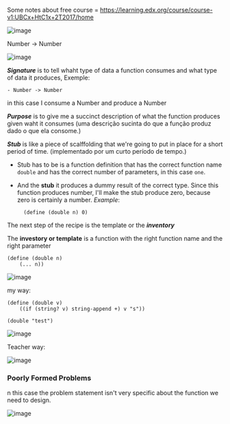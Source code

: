 Some notes about free course = https://learning.edx.org/course/course-v1:UBCx+HtC1x+2T2017/home


![image](https://user-images.githubusercontent.com/58439854/209225116-82db7f68-fca8-4e98-8c68-85eac1fbc841.png)

Number -> Number


![image](https://user-images.githubusercontent.com/58439854/209234125-3204165d-5f0f-4344-9a00-8d67e291d1f6.png)

***Signature*** is to tell whaht type of data a function consumes and what type of data it produces, Exemple:

    - Number -> Number

in this case I consume a Number and produce a Number


***Purpose*** is to give me a succinct description of what the function produces given waht it consumes (uma descrição sucinta
do que a função produz dado o que ela consome.)


***Stub*** is like a piece of scalffolding that we're going to put in place for a short period of time. (implementado por um curto período de tempo.)

- Stub has to be is a function definition that has the correct function name ```double``` and has the correct number of parameters, in this case ```one```.
- And the **stub** it produces a dummy result of the correct type.
Since this function produces number, I'll make the stub produce zero,
because zero is certainly a number. *Example*:

        (define (double n) 0)



The next step of the recipe is the template or the ***inventory***

The **investory or template** is a function with the right function name and the right parameter

    (define (double n)
        (... n))

![image](https://user-images.githubusercontent.com/58439854/209255869-9905cec3-e301-4529-86aa-aa468a2ddb44.png)

my way: 

```rkt
(define (double v)
    ((if (string? v) string-append +) v "s"))

(double "test")
```

![image](https://user-images.githubusercontent.com/58439854/209364233-b85be396-6508-4f0e-9ce7-98a77fababaa.png)

Teacher way:

![image](https://user-images.githubusercontent.com/58439854/209364434-04707427-f985-4f03-8cfd-cc70739972cc.png)



### Poorly Formed Problems

n this case the problem statement isn't very specific about the function we need to design.

![image](https://user-images.githubusercontent.com/58439854/209599470-6f188dc7-6506-4bc4-8c09-cea4c65a0fd6.png)